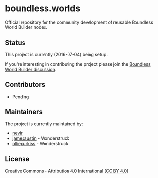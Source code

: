 # boundless.worlds

Official repository for the community development of reusable Boundless World Builder nodes.

## Status

This project is currently (2016-07-04) being setup.

If you're interesting in contributing the project please join the [Boundless World Builder discussion](https://forum.playboundless.com/c/modding).

## Contributors

* Pending

## Maintainers

The project is currently maintained by:

* [nevir](../../../../nevir)
* [jamesaustin](../../../../jamesaustin) - Wonderstruck
* [olliepurkiss](../../../../olliepurkiss) - Wonderstruck

## License

Creative Commons - Attribution 4.0 International [(CC BY 4.0)](https://creativecommons.org/licenses/by/4.0/)
